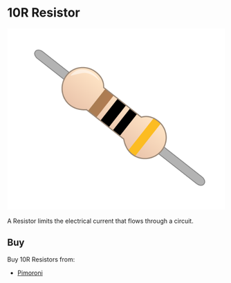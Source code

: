 # 10R Resistor

![10R Resistor](resistor-10r.png)

A Resistor limits the electrical current that flows through a circuit.

## Buy

Buy 10R Resistors from:

- [Pimoroni](http://shop.pimoroni.com/products/resistor-grab-bag)
